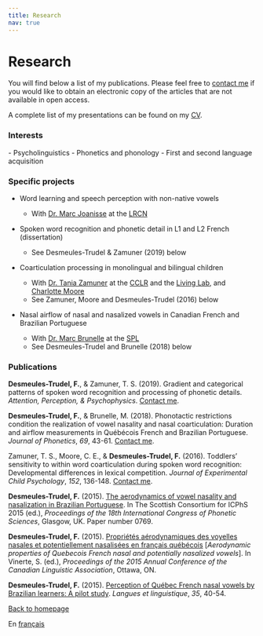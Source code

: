 ```yaml
---
title: Research
nav: true
---
```


<h1>Research</h1>

You will find below a list of my publications. Please feel free to [contact me](mailto:fdesmeul@uwo.ca) if you would like to obtain an electronic copy of the articles that are not available in open access.

A complete list of my presentations can be found on my [CV](https://felixdtrudel.github.io/CVeng.pdf).

<h3>Interests</h3>
- Psycholinguistics
- Phonetics and phonology
- First and second language acquisition

<h3>Specific projects</h3>

- Word learning and speech perception with non-native vowels
  - With [Dr. Marc Joanisse](http://publish.uwo.ca/~marcj/) at the [LRCN](http://www.psychology.uwo.ca/lrcn/)

- Spoken word recognition and phonetic detail in L1 and L2 French (dissertation)
  - See Desmeules-Trudel & Zamuner (2019) below

- Coarticulation processing in monolingual and bilingual children
  - With [Dr. Tania Zamuner](http://artsites.uottawa.ca/zamuner/?lang=en) at the [CCLR](http://cclren.weebly.com/) and the [Living Lab](https://uottawalivinglab.weebly.com), and [Charlotte Moore](https://psychandneuro.duke.edu/people/charlotte-moore)
  - See Zamuner, Moore and Desmeules-Trudel (2016) below

- Nasal airflow of nasal and nasalized vowels in Canadian French and Brazilian Portuguese
  - With [Dr. Marc Brunelle](http://aix1.uottawa.ca/~mbrunell/) at the [SPL](http://artsites.uottawa.ca/spl-lss/en/)
  - See Desmeules-Trudel and Brunelle (2018) below

<h3>Publications</h3>


**Desmeules-Trudel, F.**, & Zamuner, T. S. (2019). Gradient and categorical patterns of spoken word recognition and processing of phonetic details. _Attention, Perception, & Psychophysics_. [Contact me](mailto:fdesmeul@uwo.ca).

**Desmeules-Trudel, F.**, & Brunelle, M. (2018). Phonotactic restrictions condition the realization of vowel nasality and nasal coarticulation: Duration and airflow measurements in Québécois French and Brazilian Portuguese. _Journal of Phonetics_, _69_, 43-61. [Contact me](mailto:fdesmeul@uwo.ca).
  
Zamuner, T. S., Moore, C. E., & **Desmeules-Trudel, F.** (2016). Toddlers’ sensitivity to within word coarticulation during spoken word recognition: Developmental differences in lexical competition. _Journal of Experimental Child Psychology_, _152_, 136-148. [Contact me](mailto:fdesmeul@uwo.ca).

**Desmeules-Trudel, F.** (2015). [The aerodynamics of vowel nasality and nasalization in Brazilian Portuguese](https://www.internationalphoneticassociation.org/icphs-proceedings/ICPhS2015/Papers/ICPHS0769.pdf). In The Scottish Consortium for ICPhS 2015 (ed.), _Proceedings of the 18th International Congress of Phonetic Sciences_, Glasgow, UK. Paper number 0769.

**Desmeules-Trudel, F.** (2015). [Propriétés aérodynamiques des voyelles nasales et potentiellement nasalisées en français québécois](http://cla-acl.ca/wp-content/uploads/DesmeulesTrudel-2015.pdf) [_Aerodynamic properties of Quebecois French nasal and potentially nasalized vowels_]. In Vinerte, S. (ed.), _Proceedings of the 2015 Annual Conference of the Canadian Linguistic Association_, Ottawa, ON.

**Desmeules-Trudel, F.** (2015). [Perception of Québec French nasal vowels by Brazilian learners: A pilot study](http://www.lli.ulaval.ca/fileadmin/llt/fichiers/recherche/revue_LL/vol35/F.Desmeules-Trudel.pdf). _Langues et linguistique_, _35_, 40-54.

[Back to homepage](https://felixdtrudel.github.io/index.html)

En [français](https://felixdtrudel.github.io/fr/recherche.html)
